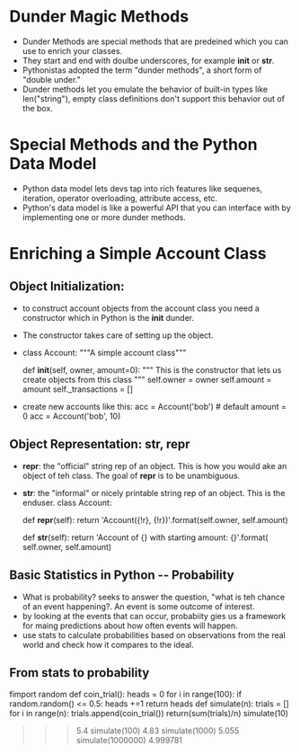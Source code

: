 # Dunder Magic Methods
- Dunder Methods are special methods that are predeined which you can use to enrich your classes.
- They start and end with doulbe underscores, for example __init__ or __str__.
- Pythonistas adopted the term "dunder methods", a short form of "double under."
- Dunder methods let you emulate the behavior of built-in types like len("string"), empty class definitions don't support this behavior out of the box.

# Special Methods and the Python Data Model
- Python data model lets devs tap into rich features like sequenes, iteration, operator overloading, attribute access, etc.
- Python's data model is like a powerful API that you can interface with by implementing one or more dunder methods.

# Enriching a Simple Account Class

## Object Initialization: 
- to construct account objects from the account class you need a constructor which in Python is the __init__ dunder.
- The constructor takes care of setting up the object.
- class Account:
    """A simple account class"""

    def __init__(self, owner, amount=0):
        """
        This is the constructor that lets us create
        objects from this class
        """
        self.owner = owner
        self.amount = amount
        self._transactions = []
- create new accounts like this:
acc = Account('bob')  # default amount = 0
acc = Account('bob', 10)

## Object Representation: __str__, __repr__
- __repr__: the "official" string rep of an object. This is how you would ake an object of teh class. The goal of __repr__ is to be unambiguous.
- __str__: the "informal" or nicely printable string rep of an object. This is the enduser.
class Account:

    def __repr__(self):
        return 'Account({!r}, {!r})'.format(self.owner, self.amount)

    def __str__(self):
        return 'Account of {} with starting amount: {}'.format(
            self.owner, self.amount)

## Basic Statistics in Python -- Probability
- What is probability? seeks to answer the question, "what is teh chance of an event happening?. An event is some outcome of interest. 
- by looking at the events that can occur, probabiity gies us a framework for maing predictions about how often events will happen.
- use stats to calculate probabilities based on observations from the real world and check how it compares to the ideal.

## From stats to probability
fimport random
def coin_trial():
heads = 0
for i in range(100):
    if random.random() <= 0.5:
        heads +=1
    return heads
def simulate(n):
    trials = []
    for i in range(n):
        trials.append(coin_trial())
    return(sum(trials)/n)
simulate(10)
>>> 5.4
simulate(100)
>>> 4.83
simulate(1000)
>>> 5.055
simulate(1000000)
>>> 4.999781

